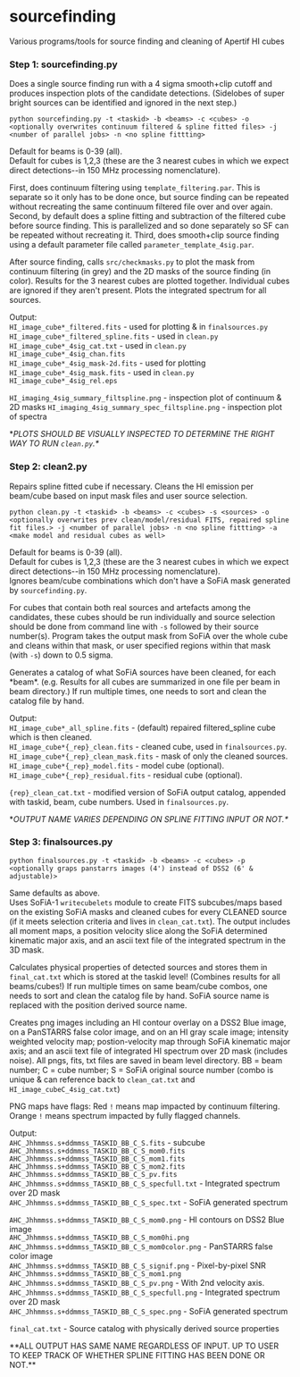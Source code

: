 # sourcefinding
Various programs/tools for source finding and cleaning of Apertif HI cubes


### Step 1: sourcefinding.py
Does a single source finding run with a 4 sigma smooth+clip cutoff and produces inspection plots of the candidate detections.  (Sidelobes of super bright sources can be identified and ignored in the next step.)

```
python sourcefinding.py -t <taskid> -b <beams> -c <cubes> -o <optionally overwrites continuum filtered & spline fitted files> -j <number of parallel jobs> -n <no spline fittting>
```
Default for beams is 0-39 (all).  
Default for cubes is 1,2,3  (these are the 3 nearest cubes in which we expect direct detections--in 150 MHz processing nomenclature).  

First, does continuum filtering using `template_filtering.par`.  This is separate so it only has to be done once, but source finding can be repeated without recreating the same continuum filtered file over and over again. Second, by default does a spline fitting and subtraction of the filtered cube before source finding. This is parallelized and so done separately so SF can be repeated without recreating it.  Third, does smooth+clip source finding using a default parameter file called `parameter_template_4sig.par`.

After source finding, calls `src/checkmasks.py` to plot the mask from continuum filtering (in grey) and the 2D masks of the source finding (in color). Results for the 3 nearest cubes are plotted together.  Individual cubes are ignored if they aren't present.  Plots the integrated spectrum for all sources.

Output:  
`HI_image_cube*_filtered.fits` - used for plotting & in `finalsources.py`  
`HI_image_cube*_filtered_spline.fits` - used in `clean.py`  
`HI_image_cube*_4sig_cat.txt` - used in `clean.py`  
`HI_image_cube*_4sig_chan.fits`  
`HI_image_cube*_4sig_mask-2d.fits` - used for plotting  
`HI_image_cube*_4sig_mask.fits` - used in `clean.py`  
`HI_image_cube*_4sig_rel.eps `

`HI_imaging_4sig_summary_filtspline.png` - inspection plot of continuum & 2D masks
`HI_imaging_4sig_summary_spec_filtspline.png` - inspection plot of spectra  


\**PLOTS SHOULD BE VISUALLY INSPECTED TO DETERMINE THE RIGHT WAY TO RUN `clean.py`.\**


### Step 2: clean2.py
Repairs spline fitted cube if necessary.  Cleans the HI emission per beam/cube based on input mask files and user source selection.  
```
python clean.py -t <taskid> -b <beams> -c <cubes> -s <sources> -o <optionally overwrites prev clean/model/residual FITS, repaired spline fit files.> -j <number of parallel jobs> -n <no spline fittting> -a <make model and residual cubes as well>
```
Default for beams is 0-39 (all).  
Default for cubes is 1,2,3 (these are the 3 nearest cubes in which we expect direct detections--in 150 MHz processing nomenclature).  
Ignores beam/cube combinations which don't have a SoFiA mask generated by `sourcefinding.py`.

For cubes that contain both real sources and artefacts among the candidates, these cubes should be run individually and source selection should be done from command line with `-s` followed by their source number(s).  Program takes the output mask from SoFiA over the whole cube and cleans within that mask, or user specified regions within that mask (with `-s`) down to 0.5 sigma.

Generates a catalog of what SoFiA sources have been cleaned, for each \*beam*.  (e.g. Results for all cubes are summarized in one file per beam in beam directory.)  If run multiple times, one needs to sort and clean the catalog file by hand.

Output:  
`HI_image_cube*_all_spline.fits` - (default) repaired filtered_spline cube which is then cleaned.  
`HI_image_cube*{_rep}_clean.fits` - cleaned cube, used in `finalsources.py`.  
`HI_image_cube*{_rep}_clean_mask.fits` - mask of only the cleaned sources.  
`HI_image_cube*{_rep}_model.fits` - model cube (optional).    
`HI_image_cube*{_rep}_residual.fits` - residual cube (optional).  

`{rep}_clean_cat.txt` - modified version of SoFiA output catalog, appended with taskid, beam, cube numbers.  Used in `finalsources.py`.

\**OUTPUT NAME VARIES DEPENDING ON SPLINE FITTING INPUT OR NOT.\**

### Step 3: finalsources.py
```
python finalsources.py -t <taskid> -b <beams> -c <cubes> -p <optionally graps panstarrs images (4') instead of DSS2 (6' & adjustable)>
```
Same defaults as above.  
Uses SoFiA-1 `writecubelets` module to create FITS subcubes/maps based on the existing SoFiA masks and cleaned cubes for every CLEANED source (if it meets selection criteria and lives in `clean_cat.txt`).  The output includes all moment maps, a position velocity slice along the SoFiA determined kinematic major axis, and an ascii text file of the integrated spectrum in the 3D mask.

Calculates physical properties of detected sources and stores them in `final_cat.txt` which is stored at the taskid level! (Combines results for all beams/cubes!)  If run multiple times on same beam/cube combos, one needs to sort and clean the catalog file by hand.  SoFiA source name is replaced with the position derived source name.

Creates png images including an HI contour overlay on a DSS2 Blue image, on a PanSTARRS false color image, and on an HI gray scale image; intensity weighted velocity map; postion-velocity map through SoFiA kinematic major axis; and an ascii text file of integrated HI spectrum over 2D mask (includes noise).  All pngs, fits, txt files are saved in beam level directory. BB = beam number; C = cube number; S = SoFiA original source number (combo is unique & can reference back to `clean_cat.txt` and `HI_image_cubeC_4sig_cat.txt`)

PNG maps have flags: Red `!` means map impacted by continuum filtering. Orange `!` means spectrum impacted by fully flagged channels.

Output:  
`AHC_Jhhmmss.s+ddmmss_TASKID_BB_C_S.fits` - subcube
`AHC_Jhhmmss.s+ddmmss_TASKID_BB_C_S_mom0.fits` 
`AHC_Jhhmmss.s+ddmmss_TASKID_BB_C_S_mom1.fits` 
`AHC_Jhhmmss.s+ddmmss_TASKID_BB_C_S_mom2.fits` 
`AHC_Jhhmmss.s+ddmmss_TASKID_BB_C_S_pv.fits` 
`AHC_Jhhmmss.s+ddmmss_TASKID_BB_C_S_specfull.txt` - Integrated spectrum over 2D mask  
`AHC_Jhhmmss.s+ddmmss_TASKID_BB_C_S_spec.txt` - SoFiA generated spectrum 

`AHC_Jhhmmss.s+ddmmss_TASKID_BB_C_S_mom0.png` - HI contours on DSS2 Blue image  
`AHC_Jhhmmss.s+ddmmss_TASKID_BB_C_S_mom0hi.png`  
`AHC_Jhhmmss.s+ddmmss_TASKID_BB_C_S_mom0color.png` - PanSTARRS false color image  
`AHC_Jhhmmss.s+ddmmss_TASKID_BB_C_S_signif.png` - Pixel-by-pixel SNR    
`AHC_Jhhmmss.s+ddmmss_TASKID_BB_C_S_mom1.png`  
`AHC_Jhhmmss.s+ddmmss_TASKID_BB_C_S_pv.png`  - With 2nd velocity axis.  
`AHC_Jhhmmss.s+ddmmss_TASKID_BB_C_S_specfull.png` - Integrated spectrum over 2D mask  
`AHC_Jhhmmss.s+ddmmss_TASKID_BB_C_S_spec.png` - SoFiA generated spectrum

`final_cat.txt` - Source catalog with physically derived source properties

\*\*ALL OUTPUT HAS SAME NAME REGARDLESS OF INPUT. UP TO USER TO KEEP TRACK OF WHETHER SPLINE FITTING HAS BEEN DONE OR NOT.\*\*